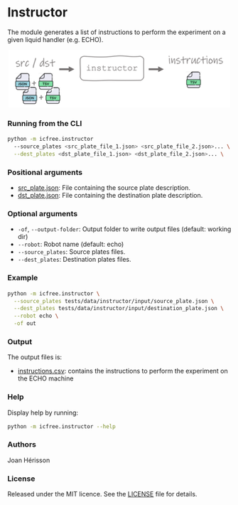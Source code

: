
# Instructor
The module generates a list of instructions to perform the experiment on a given liquid handler (e.g. ECHO).

<!-- resize and center image -->
<p align="center">
<img src="/img/instructor.png" width="500">
</p>

### Running from the CLI
~~~bash
python -m icfree.instructor 
  --source_plates <src_plate_file_1.json> <src_plate_file_2.json>... \
  --dest_plates <dst_plate_file_1.json> <dst_plate_file_2.json>... \
~~~

### Positional arguments
* [src_plate.json](/tests/data/instructor/input/source_plate.json): File containing the source plate description.
* [dst_plate.json](/tests/data/instructor/input/destination_plate.json): File containing the destination plate description.

### Optional arguments
<ul>
  <li><code>-of</code>, <code>--output-folder</code>: Output folder to write output files (default: working dir)</li>
  <li><code>--robot</code>: Robot name (default: echo)</li>
  <li><code>--source_plates</code>: Source plates files.</li>
  <li><code>--dest_plates</code>: Destination plates files.</li>
</ul>

### Example
~~~bash
python -m icfree.instructor \
  --source_plates tests/data/instructor/input/source_plate.json \
  --dest_plates tests/data/instructor/input/destination_plate.json \
  --robot echo \
  -of out
~~~

### Output
The output files is:

* [instructions.csv](/tests/data/instructor/output/instructions.csv): contains the instructions to perform the experiment on the ECHO machine

### Help
Display help by running:
~~~bash
python -m icfree.instructor --help
~~~

### Authors
Joan Hérisson

### License
Released under the MIT licence. See the [LICENSE](https://github.com/brsynth/icfree-ml/blob/main/LICENSE.md) file for details.
